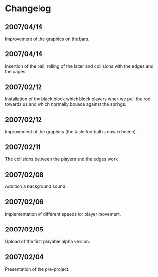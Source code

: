# Changelog

## 2007/04/14

Improvement of the graphics on the bars.

## 2007/04/14

Insertion of the ball, rolling of the latter and collisions with the edges and the cages.

## 2007/02/12

Installation of the black block which block players when we pull the rod towards us and which normally bounce against the springs.

## 2007/02/12

Improvement of the graphics (the table football is now in beech).

## 2007/02/11

The collisions between the players and the edges work.

## 2007/02/08

Addition a background sound.

## 2007/02/06

Implementation of different speeds for player movement.

## 2007/02/05

Upload of the first playable alpha version.

## 2007/02/04

Presentation of the pre-project.
